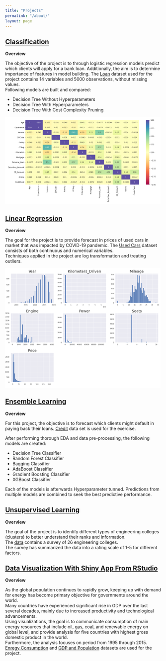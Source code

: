 ```yaml
---
title: "Projects"
permalink: "/about/"
layout: page
---
```





## [Classification](https://github.com/hajdekd/Data-Science-Projects/blob/main/Dalibor_Hajdek_Classification_Labipynb.ipynb)
 
 
 **Overview**
 
The objective of the project is to through logistic regression models predict which clients will apply for a bank loan. Additionally, the aim is to determine importance of features in model building. The [Loan](https://github.com/hajdekd/Data-Science-Projects/blob/main/Loan_dataset.csv) dataset used for the project contains 14 variables and 5000 observations, without missing values.  
Following models are built and compared: 

* Decision Tree Without Hyperparameters
* Decision Tree With Hyperparameters
* Decision Tree With Cost Complexity Pruning 

![](/Images/classification.PNG)     




## [Linear Regression](https://github.com/hajdekd/Data-Science-Projects/blob/main/Dalibor_Hajdek_Linear_Regression_Assignment.ipynb)

**Overview**

The goal for the project is to provide forecast in prices of used cars in market that was impacted by COVID-19 pandemic. 
The [Used Cars](https://github.com/hajdekd/Data-Science-Projects/blob/main/UsedCars.csv) dataset consists of both continuous and numerical variables.  
Techniques applied in the project are log transformation and treating outliers.    

![](/Images/linear_regression.PNG)     

## [Ensemble Learning](https://github.com/hajdekd/Data-Science-Projects/blob/main/Dalibor_Hajdek_Ensemble_Lab.ipynb)

**Overview**

For this project, the objective is to forecast which clients might default in paying back their loans. 
[Credit](https://github.com/hajdekd/Data-Science-Projects/blob/main/credit.csv) data set is used for the exercise.   

After performing thorough EDA and data pre-processing, the following models are created:
* Decision Tree Classifier
* Random Forest Classifier
* Bagging Classifier
* AdaBoost Classifier
* Gradient Boosting Classifier
* XGBoost Classifier  

Each of the models is afterwards Hyperparameter tunned. 
Predictions from multiple models are combined to seek the best predictive performance.



## [Unsupervised Learning](https://github.com/hajdekd/Data-Science-Projects/blob/main/Dalibor_Hajdek_Unsupervised_ML_Clustering_Lab.ipynb)

**Overview**

The goal of the project is to identify different types of engineering colleges (clusters) to better understand their ranks and information.  
The [data](https://github.com/hajdekd/Data-Science-Projects/blob/main/colleges_dataset.xlsx) contains a survey of 26 engineering colleges.  
The survey has summarized the data into a rating scale of 1-5 for different factors. 


## [Data Visualization With Shiny App From RStudio](https://github.com/hajdekd/Data-Science-Projects/blob/main/Dalibor_Hajdek_Energy_Consumption.R)

**Overview**

As the global population continues to rapidly grow, keeping up with demand for energy has become primary objective for governments around the world.  
Many countries have experienced significant rise in GDP over the last several decades, mainly due to increased productivity and technological advancements.  
Using visualizations, the goal is to communicate consumption of main energy resources that include oil, gas, coal, and renewable energy on global level, and provide analysis for five countries with highest gross domestic product in the world.  
Furthermore, the analysis focuses on period from 1995 through 2015.  
[Enregy Consumption](https://github.com/hajdekd/Data-Science-Projects/blob/main/Energy.Consumption.csv) and [GDP and Population](https://github.com/hajdekd/Data-Science-Projects/blob/main/GDP.and.Population.csv) datasets are used for the project.





